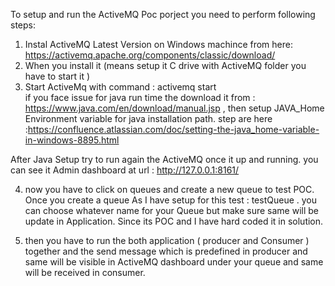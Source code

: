 To setup and run the ActiveMQ Poc porject you need to perform following steps:
  1. Instal ActiveMQ Latest Version on Windows machince from  here: https://activemq.apache.org/components/classic/download/
  2. When you install it (means setup it  C drive with ActiveMQ folder you have to start it )
  3. Start ActiveMq with command : activemq start    
    if you face issue for java run time the download it from : https://www.java.com/en/download/manual.jsp   , then setup JAVA_Home Environment variable for java installation path. step are here :https://confluence.atlassian.com/doc/setting-the-java_home-variable-in-windows-8895.html
  
  After Java Setup try to run again the ActiveMQ once it up  and running. you can see it Admin dashboard at url : http://127.0.0.1:8161/

 4. now you have to click on queues and create a new queue to test POC. Once you create a queue As I have setup for this test : testQueue   . you can choose whatever name for your Queue but make sure same will be update in Application. Since its POC and I have hard coded it in solution.

 5. then you have to run the both application ( producer and Consumer ) together and the send message which is predefined in producer and same will be visible in ActiveMQ dashboard under your queue and same will be received in consumer.

